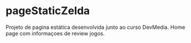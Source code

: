 # pageStaticZelda
Projeto de pagina estática desenvolvida junto ao curso DevMedia. Home page com informaçoes de review jogos.
